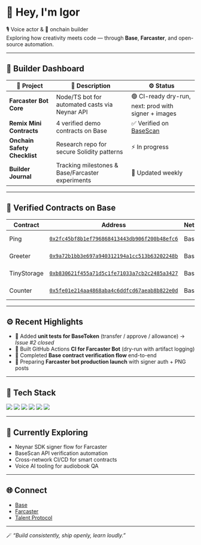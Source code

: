 # 👋 Hey, I'm Igor  

🎙️ Voice actor & 🧱 onchain builder  
Exploring how creativity meets code — through **Base**, **Farcaster**, and open-source automation.

---

## 🚀 Builder Dashboard

| 🔧 Project | 🧩 Description | ⚙️ Status |
|-------------|----------------|------------|
| **Farcaster Bot Core** | Node/TS bot for automated casts via Neynar API | 🟢 CI-ready dry-run, next: prod with signer + images |
| **Remix Mini Contracts** | 4 verified demo contracts on Base | ✅ Verified on [BaseScan](https://basescan.org/address/0x5fe01e214aa4868aba4c6ddfcd67aeab8b822e0d#code) |
| **Onchain Safety Checklist** | Research repo for secure Solidity patterns | ⚡ In progress |
| **Builder Journal** | Tracking milestones & Base/Farcaster experiments | 🪩 Updated weekly |

---

## 🧩 Verified Contracts on Base
| Contract | Address | Network | Status |
|-----------|----------|----------|---------|
| Ping | [`0x2fc45bf8b1ef796868413443db906f200b48efc6`](https://basescan.org/address/0x2fc45bf8b1ef796868413443db906f200b48efc6#code) | Base | ✅ Verified |
| Greeter | [`0x9a72b1bb3e697a940312194a1cc513b63202248b`](https://basescan.org/address/0x9a72b1bb3e697a940312194a1cc513b63202248b#code) | Base | ✅ Verified |
| TinyStorage | [`0xb830621f455a71d5c1fe71033a7cb2c2485a3427`](https://basescan.org/address/0xb830621f455a71d5c1fe71033a7cb2c2485a3427#code) | Base | ✅ Verified |
| Counter | [`0x5fe01e214aa4868aba4c6ddfcd67aeab8b822e0d`](https://basescan.org/address/0x5fe01e214aa4868aba4c6ddfcd67aeab8b822e0d#code) | Base | ✅ Verified |

---

## ⚙️ Recent Highlights
- 🧪 Added **unit tests for BaseToken** (transfer / approve / allowance) → *Issue #2 closed*  
- 🔁 Built GitHub Actions **CI for Farcaster Bot** (dry-run with artifact logging)  
- 🧱 Completed **Base contract verification flow** end-to-end  
- 🪩 Preparing **Farcaster bot production launch** with signer auth + PNG posts  

---

## 🧠 Tech Stack
<p align="left">
  <img src="https://img.shields.io/badge/Solidity-363636?logo=solidity&logoColor=white" />
  <img src="https://img.shields.io/badge/TypeScript-3178C6?logo=typescript&logoColor=white" />
  <img src="https://img.shields.io/badge/Base-0052FF?logo=coinbase&logoColor=white" />
  <img src="https://img.shields.io/badge/Farcaster-8E44AD?logo=farcaster&logoColor=white" />
  <img src="https://img.shields.io/badge/Node.js-68A063?logo=node.js&logoColor=white" />
  <img src="https://img.shields.io/badge/GitHub%20Actions-2088FF?logo=githubactions&logoColor=white" />
</p>

---

## 💬 Currently Exploring
- Neynar SDK signer flow for Farcaster  
- BaseScan API verification automation  
- Cross-network CI/CD for smart contracts  
- Voice AI tooling for audiobook QA  

---

## 🌐 Connect
- [Base](https://base.org/)  
- [Farcaster](https://warpcast.com/)  
- [Talent Protocol](https://app.talentprotocol.com/)  

---

🪄 *“Build consistently, ship openly, learn loudly.”*
